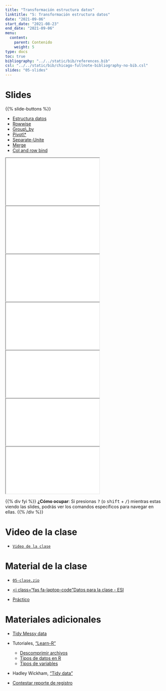 ```yaml
---
title: "Transformación estructura datos"
linktitle: "5: Transformación estructura datos"
date: "2021-09-06"
start_date: "2021-08-23"
end_date: "2021-09-06"
menu:
  content:
    parent: Contenido
    weight: 5
type: docs
toc: true
bibliography: "../../static/bib/references.bib"
csl: "../../static/bib/chicago-fullnote-bibliography-no-bib.csl"
slides: "05-slides"
---
```


# Slides

{{% slide-buttons %}}

<ul class="nav nav-tabs" id="slide-tabs" role="tablist">
<li class="nav-item">
<a class="nav-link active" id="estructura-datos-tab" data-toggle="tab" href="#estructura-datos" role="tab" aria-controls="estructura-datos" aria-selected="true">Estructura datos</a>
</li>
<li class="nav-item">
<a class="nav-link" id="rowwise-tab" data-toggle="tab" href="#rowwise" role="tab" aria-controls="rowwise" aria-selected="false">Rowwise</a>
</li>
<li class="nav-item">
<a class="nav-link" id="groupby-tab" data-toggle="tab" href="#groupby" role="tab" aria-controls="groupby" aria-selected="false">Group\_by</a>
</li>
<li class="nav-item">
<a class="nav-link" id="pivot-tab" data-toggle="tab" href="#pivot" role="tab" aria-controls="pivot" aria-selected="false">Pivot\*</a>
</li>
<li class="nav-item">
<a class="nav-link" id="separateunite-tab" data-toggle="tab" href="#separateunite" role="tab" aria-controls="separateunite" aria-selected="false">Separate-Unite</a>
</li>
<li class="nav-item">
<a class="nav-link" id="merge-tab" data-toggle="tab" href="#merge" role="tab" aria-controls="merge" aria-selected="false">Merge</a>
</li>
<li class="nav-item">
<a class="nav-link" id="col-and-row-bind-tab" data-toggle="tab" href="#col-and-row-bind" role="tab" aria-controls="col-and-row-bind" aria-selected="false">Col and row bind</a>
</li>
</ul>

<div id="slide-tabs" class="tab-content">

<div id="estructura-datos" class="tab-pane fade show active" role="tabpanel" aria-labelledby="estructura-datos-tab">

<div class="embed-responsive embed-responsive-16by9">

<iframe class="embed-responsive-item" src="/slides/05-slides.html#1">
</iframe>

</div>

</div>

<div id="rowwise" class="tab-pane fade" role="tabpanel" aria-labelledby="rowwise-tab">

<div class="embed-responsive embed-responsive-16by9">

<iframe class="embed-responsive-item" src="/slides/05-slides.html#14">
</iframe>

</div>

</div>

<div id="groupby" class="tab-pane fade" role="tabpanel" aria-labelledby="groupby-tab">

<div class="embed-responsive embed-responsive-16by9">

<iframe class="embed-responsive-item" src="/slides/05-slides.html#29">
</iframe>

</div>

</div>

<div id="pivot" class="tab-pane fade" role="tabpanel" aria-labelledby="pivot-tab">

<div class="embed-responsive embed-responsive-16by9">

<iframe class="embed-responsive-item" src="/slides/05-slides.html#35">
</iframe>

</div>

</div>

<div id="separateunite" class="tab-pane fade" role="tabpanel" aria-labelledby="separateunite-tab">

<div class="embed-responsive embed-responsive-16by9">

<iframe class="embed-responsive-item" src="/slides/05-slides.html#45">
</iframe>

</div>

</div>

<div id="merge" class="tab-pane fade" role="tabpanel" aria-labelledby="merge-tab">

<div class="embed-responsive embed-responsive-16by9">

<iframe class="embed-responsive-item" src="/slides/05-slides.html#52">
</iframe>

</div>

</div>

<div id="col-and-row-bind" class="tab-pane fade" role="tabpanel" aria-labelledby="col-and-row-bind-tab">

<div class="embed-responsive embed-responsive-16by9">

<iframe class="embed-responsive-item" src="/slides/05-slides.html#55">
</iframe>

</div>

</div>

</div>

{{% div fyi %}}
**¿Cómo ocupar**: Si presionas <kbd>?</kbd> (o <kbd>shift</kbd> + <kbd>/</kbd>) mientras estas viendo las slides, podrás ver los comandos específicos para navegar en ellas.
{{% /div %}}

# Video de la clase

-   [<i class="fas fa-video"></i> `Video de la clase`](https://zoom.us/rec/share/lEde93MJD06mKG56busbOZdeV3b_e6PuYnx5L0uzNdzi6-lF4CtCsES38tYN-oev.GTU_gDNrKpEH2Zjb?startTime=1630962105000)

# Material de la clase

-   [<i class="fas fa-file-archive"></i> `05-clase.zip`](https://github.com/learn-R/05-class/raw/main/05-clase.zip)

-   [&lt;i class=“fas fa-laptop-code”</i>Datos para la clase - ESI](https://www.ine.cl/estadisticas/sociales/ingresos-y-gastos/encuesta-suplementaria-de-ingresos)

-   [<i class="fas fa-laptop-code"></i> Práctico](/example/05-practico/)

# Materiales adicionales

-   [Tidy Messy data](https://tidyr.tidyverse.org/)

-   <i class="fab fa-youtube"></i> Tutoriales, [“Learn-R”](https://www.youtube.com/watch?v=UOoMzaWOQJA)

    -   [<i class="fas fa-file-o"></i> Descomprimir archivos](/resource/unzipping)
    -   [<i class="fas fa-file-o"></i> Tipos de datos en R](/resource/r-data-types-example)
    -   [<i class="fas fa-file-o"></i> Tipos de variables](/resource/r-data-types)

-   <i class="fas fa-book"></i> Hadley Wickham, [“Tidy data”](https://r4ds.had.co.nz/tidy-data.html)

-   <i class="fas fa-external-link-square-alt"></i> [Contestar reporte de registro](https://learn-r.formr.org)
